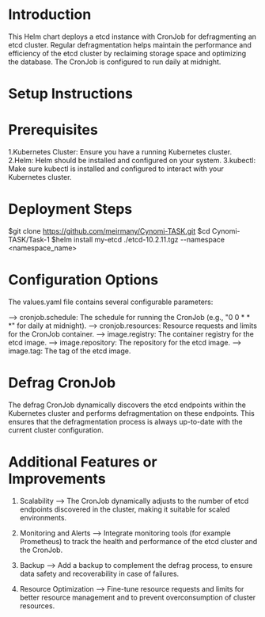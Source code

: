 <!--- app-name: etcd Defragmentation CronJob Helm Chart -->

# Introduction 

This Helm chart deploys a etcd instance with CronJob for defragmenting an etcd cluster. 
Regular defragmentation helps maintain the performance and efficiency of the etcd cluster 
by reclaiming storage space and optimizing the database. 
The CronJob is configured to run daily at midnight.

# Setup Instructions

# Prerequisites
1.Kubernetes Cluster: Ensure you have a running Kubernetes cluster.
2.Helm: Helm should be installed and configured on your system.
3.kubectl: Make sure kubectl is installed and configured to interact with your Kubernetes cluster.

# Deployment Steps

$git clone https://github.com/meirmany/Cynomi-TASK.git
$cd Cynomi-TASK/Task-1
$helm install my-etcd ./etcd-10.2.11.tgz --namespace <namespace_name>

# Configuration Options

The values.yaml file contains several configurable parameters:

--> cronjob.schedule: The schedule for running the CronJob (e.g., "0 0 * * *" for daily at midnight).
--> cronjob.resources: Resource requests and limits for the CronJob container.
--> image.registry: The container registry for the etcd image.
--> image.repository: The repository for the etcd image.
--> image.tag: The tag of the etcd image.

# Defrag CronJob

The defrag CronJob dynamically discovers the etcd endpoints within the Kubernetes cluster 
and performs defragmentation on these endpoints. 
This ensures that the defragmentation process is always up-to-date with the current cluster configuration.

# Additional Features or Improvements

1. Scalability -->
   The CronJob dynamically adjusts to the number of etcd endpoints discovered in the cluster, 
   making it suitable for scaled environments.

2. Monitoring and Alerts -->
   Integrate monitoring tools (for example Prometheus) 
   to track the health and performance of the etcd cluster and the CronJob.

3. Backup -->
   Add a backup to complement the defrag process, to ensure  data safety and recoverability in case of failures.

4. Resource Optimization -->
   Fine-tune resource requests and limits for better resource management 
   and to prevent overconsumption of cluster resources.

